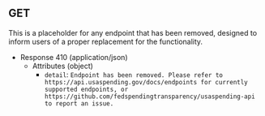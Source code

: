## GET

This is a placeholder for any endpoint that has been removed, designed to inform users of a proper replacement for the functionality.
        
+ Response 410 (application/json)
    + Attributes (object)
        + `detail`: `Endpoint has been removed. Please refer to https://api.usaspending.gov/docs/endpoints for currently supported endpoints, or https://github.com/fedspendingtransparency/usaspending-api to report an issue.`
